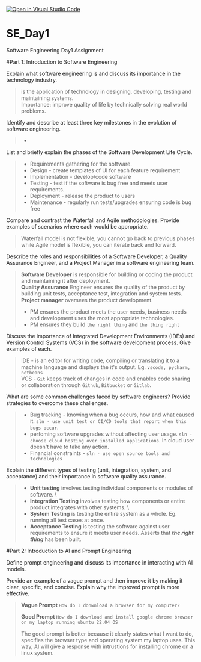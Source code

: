 [![Open in Visual Studio Code](https://classroom.github.com/assets/open-in-vscode-2e0aaae1b6195c2367325f4f02e2d04e9abb55f0b24a779b69b11b9e10269abc.svg)](https://classroom.github.com/online_ide?assignment_repo_id=16928690&assignment_repo_type=AssignmentRepo)
# SE_Day1
Software Engineering Day1 Assignment

#Part 1: Introduction to Software Engineering

Explain what software engineering is and discuss its importance in the technology industry.
> is the application of technology in designing, developing, testing and maintaining systems. \
> Importance: improve quality of life by technically solving real world problems.


Identify and describe at least three key milestones in the evolution of software engineering.
> - 

List and briefly explain the phases of the Software Development Life Cycle.
>- Requirements gathering for the software.
>- Design - create templates of UI for each feature requirement
>- Implementation - develop/code software
>- Testing - test if the software is bug free and meets user requirements.
>- Deployment - release the product to users
>- Maintenance - regularly run tests/upgrades ensuring code is bug free


Compare and contrast the Waterfall and Agile methodologies. Provide examples of scenarios where each would be appropriate.
> Waterfall model is not flexible, you cannot go back to previous phases while Agile model is flexible, you can iterate back and forward.


Describe the roles and responsibilities of a Software Developer, a Quality Assurance Engineer, and a Project Manager in a software engineering team.
> **Software Developer** is responsible for building or coding the product and maintaining it after deployment. \
> **Quality Assurance** Engineer ensures the quality of the product by building unit tests, acceptance test, integration and system tests. \
> **Project manager** oversees the product development. 
> - PM ensures the product meets the user needs, business needs and development uses the most appropriate technologies.
> - PM ensures they build `the right thing` and `the thing right`


Discuss the importance of Integrated Development Environments (IDEs) and Version Control Systems (VCS) in the software development process. Give examples of each.
> IDE - is an editor for writing code, compiling or translating it to a machine language and displays the it's output. Eg. `vscode, pycharm, netbeans` \
> VCS - `Git` keeps track of changes in code and enables code sharing or collaboration through `Github`, `Bitbucket` or `Gitlab`.


What are some common challenges faced by software engineers? Provide strategies to overcome these challenges.
>-  Bug tracking - knowing when a bug occurs, how and what caused it.
> `sln - use unit test or CI/CD tools that report when this bugs occur`. 
>- perfoming software upgrades without affecting user usage. `sln - choose cloud hosting over installed applications`. In cloud user doesn't have to take any action.
>- Financial constraints - `sln - use open source tools and technologies`


Explain the different types of testing (unit, integration, system, and acceptance) and their importance in software quality assurance.
>- **Unit testing** involves testing individual components or modules of software. \
>- **Integration Testing** involves testing how components or entire product integrates with other systems. \
>- **System Testing** is testing the entire system as a whole. Eg. running all test cases at once.
>- **Acceptance Testing**  is testing the software against user requirements to ensure it meets user needs. Asserts that ***the right thing*** has been built. 

#Part 2: Introduction to AI and Prompt Engineering


Define prompt engineering and discuss its importance in interacting with AI models.


Provide an example of a vague prompt and then improve it by making it clear, specific, and concise. Explain why the improved prompt is more effective.
> **Vague Prompt**  `How do I donwnload a browser for my computer?`
> 
> **Good Prompt** `How do I download and install google chrome browser on my laptop running ubuntu 22.04 OS`
>
> The good prompt is better because it clearly states what I want to do, specifies the browser type and operating system my laptop uses. This way, AI will give a response with intrustions for installing chrome on a linux system.